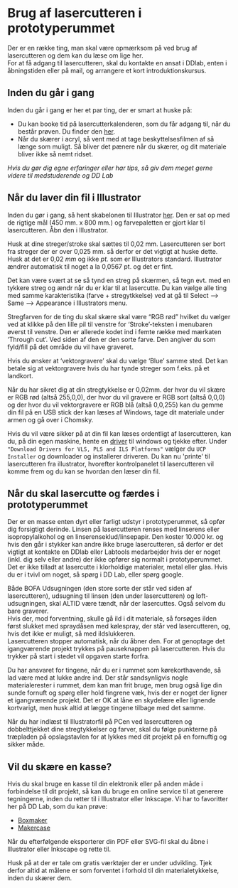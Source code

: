 # Brug af lasercutteren i prototyperummet
Der er en række ting, man skal være opmærksom på ved brug af lasercutteren og dem kan du læse om lige her.  
For at få adgang til lasercutteren, skal du kontakte en ansat i DDlab, enten i åbningstiden eller på mail, og arrangere et kort introduktionskursus. 

## Inden du går i gang

Inden du går i gang er her et par ting, der er smart at huske på:
- Du kan booke tid på lasercutterkalenderen, som du får adgang til, når du består prøven. Du finder den [her](https://www.google.com/calendar/embed?src=8p6892bhusumaecbbeg15rtosc%40group.calendar.google.com&ctz=Europe/Copenhagen).
- Når du skærer i acryl, så vent med at tage beskyttelsesfilmen af så længe som muligt. Så bliver det pænere når du skærer, og dit materiale bliver ikke så nemt ridset.

*Hvis du gør dig egne erfaringer eller har tips, så giv dem meget gerne videre til medstuderende og DD Lab*

## Når du laver din fil i Illustrator

Inden du gør i gang, så hent skabelonen til Illustrator [her](https://github.com/DDlabAU/Laser-Cutter-Things/blob/master/VLS_6.60_Illustrator_Template.ait?raw=true). Den er sat op med de rigtige mål (450 mm. x 800 mm.) og farvepaletten er gjort klar til lasercutteren. Åbn den i Illustrator.

Husk at dine streger/stroke skal sættes til 0,02 mm. Lasercutteren ser bort fra streger der er over 0,025 mm. så derfor er det vigtigt at huske dette. Husk at det er 0,02 *mm* og ikke *pt.* som er Illustrators standard. Illustrator ændrer automatisk til noget a la 0,0567 pt. og det er fint.

Det kan være svært at se så tynd en streg på skærmen, så tegn evt. med en tykkere streg og ændr når du er klar til at lasercutte. Du kan vælge alle ting med samme karakteristika (farve + stregytkkelse) ved at gå til Select —> Same —> Appearance i Illustrators menu. 

Stregfarven for de ting du skal skære skal være “RGB rød” hvilket du vælger ved at klikke på den lille pil til venstre for ‘Stroke’-teksten i menubaren øverst til venstre. Den er allerede kodet ind i femte række med mærkaten ‘Through cut’. Ved siden af den er den sorte farve. Den angiver du som fyld/fill på det område du vil have graveret.

Hvis du ønsker at ‘vektorgravere’ skal du vælge ‘Blue’ samme sted. Det kan betale sig at vektorgravere hvis du har tynde streger som f.eks. på et landkort.

Når du har sikret dig at din stregtykkelse er 0,02mm. der hvor du vil skære er RGB rød (altså 255,0,0), der hvor du vil gravere er RGB sort (altså 0,0,0) og der hvor du vil vektorgravere er RGB blå (altså 0,0,255) kan du gemme din fil på en USB stick der kan læses af Windows, tage dit materiale under armen og gå over i Chomsky.

Hvis du vil være sikker på at din fil kan læses ordentligt af lasercutteren, kan du, på din egen maskine, hente en [driver](https://www.ulsinc.com/en-us/support/software-downloads) til windows og tjekke efter. Under  `"Download Drivers for VLS, PLS and ILS Platforms"` vælger du `UCP Installer` og downloader og installerer driveren. Du kan nu 'printe' til lasercutteren fra illustrator, hvorefter kontrolpanelet til lasercutteren vil komme frem og du kan se hvordan den læser din fil.


## Når du skal lasercutte og færdes i prototyperummet

Der er en masse enten dyrt eller farligt udstyr i prototyperummet, så opfør dig forsigtigt derinde. Linsen på lasercutteren renses med linserens eller isopropylalkohol og en linserenseklud/linsepapir. Den koster 10.000 kr. og hvis den går i stykker kan andre ikke bruge lasercutteren, så derfor er det vigtigt at kontakte en DDlab eller Labtools medarbejder hvis der er noget (inkl. dig selv eller andre) der ikke opfører sig normalt i prototyperummet. Det er ikke tilladt at lasercutte i klorholdige materialer, metal eller glas. Hvis du er i tvivl om noget, så spørg i DD Lab, eller spørg google.

Både BOFA Udsugningen (den store sorte der står ved siden af lasercutteren), udsugning til linsen (den under lasercutteren) og loft-udsugningen, skal ALTID være tændt, når der lasercuttes. Også selvom du bare graverer.  
Hvis der, mod forventning, skulle gå ild i dit materiale, så forsøges ilden først slukket med spraydåsen med kølespray, der står ved lasercutteren, og, hvis det ikke er muligt, så med ildslukkeren.  
Lasercutteren stopper automatisk, når du åbner den. For at genoptage det igangværende projekt trykkes på pauseknappen på lasercutteren. Hvis du trykker på start i stedet vil opgaven starte forfra.

Du har ansvaret for tingene, når du er i rummet som kørekorthavende, så lad være med at lukke andre ind. Der står sandsynligvis nogle materialerester i rummet, dem kan man frit bruge, men brug også lige din sunde fornuft og spørg eller hold fingrene væk, hvis der er noget der ligner et igangværende projekt. Det er OK at låne en skydelære eller lignende kortvarigt, men husk altid at lægge tingene tilbage med det samme.

Når du har indlæst til Illustratorfil på PCen ved lasercutteren og dobbelttjekket dine stregtykkelser og farver, skal du følge punkterne på træpladen på opslagstavlen for at lykkes med dit projekt på en fornuftig og sikker måde.

## Vil du skære en kasse?

Hvis du skal bruge en kasse til din elektronik eller på anden måde i forbindelse til dit projekt, så kan du bruge en online service til at generere tegningerne, inden du retter til i Illustrator eller Inkscape. Vi har to favoritter her på DD Lab, som du kan prøve:

- [Boxmaker](http://boxmaker.connectionlab.org/)
- [Makercase](http://www.makercase.com/)

Når du efterfølgende eksporterer din PDF eller SVG-fil skal du åbne i Illustrator eller Inkscape og rette til.

Husk på at der er tale om gratis værktøjer der er under udvikling. Tjek derfor altid at målene er som forventet i forhold til din materialetykkelse, inden du skærer dem.
